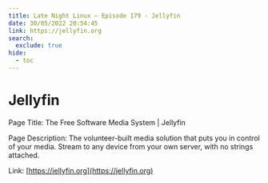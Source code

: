 ```yaml
---
title: Late Night Linux – Episode 179 - Jellyfin
date: 30/05/2022 20:54:45
link: https://jellyfin.org
search:
  exclude: true
hide:
  - toc
---
```


# Jellyfin

Page Title: The Free Software Media System | Jellyfin

Page Description: The volunteer-built media solution that puts you in control of your media. Stream to any device from your own server, with no strings attached. 

Link: [https://jellyfin.org](https://jellyfin.org)